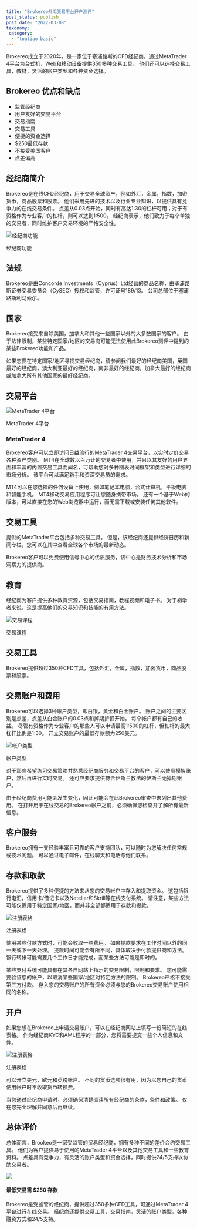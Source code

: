 ```yaml
---
title: "Brokereo外汇交易平台开户测评"
post_status: publish
post_date: "2022-03-08"
taxonomy:
 category: 
  - "toutiao-basic"
---
```


Brokereo成立于2020年，是一家位于塞浦路斯的CFD经纪商，通过MetaTrader 4平台为台式机，Web和移动设备提供350多种交易工具。 他们还可以选择交易工具，教材，灵活的账户类型和各种资金选择。

## Brokereo 优点和缺点
- 监管经纪商
- 用户友好的交易平台
- 交易指南
- 交易工具
- 便捷的资金选择
- $250最低存款
- 不接受美国客户
- 点差偏高


## 经纪商简介

Brokereo是在线CFD经纪商，用于交易全球资产，例如外汇，金属，指数，加密货币，商品股票和股票。 他们采用先进的技术以及行业专业知识，以提供具有竞争力的在线交易条件。 点差从0.03点开始，同时有高达1:30的杠杆可用；对于有资格作为专业客户的杠杆，则可以达到1:500。 经纪商表示，他们致力于每个单独的交易者，同时维护客户交易环境的严格安全性。

![经纪商功能](https://cdn.fendou.la/funstoutiao/2020/12/Brokereo-Review-Broker-Features.png "经纪商功能")

经纪商功能

## 法规

Brokereo是由Concorde Investments（Cyprus）Ltd经营的商品名称，由塞浦路斯证券交易委员会（CySEC）授权和监管，许可证号189/13。 公司总部位于塞浦路斯利马索尔。

## 国家

Brokereo接受来自除美国，加拿大和其他一些国家以外的大多数国家的客户。 由于法律限制，某些特定国家/地区的交易商可能无法使用此Brokereo测评中提到的某些Brokereo功能和产品。

如果您要在特定国家/地区寻找交易经纪商，请参阅我们最好的经纪商美国，英国最好的经纪商，澳大利亚最好的经纪商，南非最好的经纪商，加拿大最好的经纪商或加拿大所有其他国家的最好经纪商。

## 交易平台

![MetaTrader 4平台](https://cdn.fendou.la/funstoutiao/2020/12/Brokereo-Review-MetaTrader-4-Platform.png "MetaTrader 4平台")

MetaTrader 4平台

### MetaTrader 4

Brokereo客户可以立即访问日益流行的MetaTrader 4交易平台，以实时定价交易各种资产类别。 MT4在全球数以百万计的交易者中使用，并且以其友好的用户界面和丰富的内置交易工具而闻名，可帮助您对多种图表时间框架和类型进行详细的市场分析。 该平台可以满足新手和资深交易员的需求。

MT4可以在您选择的任何设备上使用，例如笔记本电脑，台式计算机，平板电脑和智能手机。 MT4移动交易应用程序可让您随身携带市场。 还有一个基于Web的版本，可以直接在您的Web浏览器中运行，而无需下载或安装任何其他软件。

## 交易工具

提供的MetaTrader平台包括多种交易工具。 但是，该经纪商还提供经济日历和新闻专栏，您可以在其中查看全球各个市场的最新动态。

Brokereo客户可以免费使用信号中心的优质服务，该中心是财务技术分析和市场洞察力的提供商。

## 教育

经纪商为客户提供多种教育资源，包括交易指南，教程视频和电子书。 对于初学者来说，这是提高他们的交易知识和技能的有用方法。

![交易课程](https://cdn.fendou.la/funstoutiao/2020/12/Brokereo-Review-Trading-Courses.png "交易课程")

交易课程

## 交易工具

Brokereo提供超过350种CFD工具，包括外汇，金属，指数，加密货币，商品股票和股票。

## 交易账户和费用

Brokereo可以选择3种账户类型，即白银，黄金和白金账户。 账户之间的主要区别是点差，点差从白金账户的0.03点和掉期折扣开始。 每个帐户都有自己的收益。 尽管有资格作为专业客户的那些人可以申请最高1:500的杠杆，但杠杆的最大杠杆比例是1:30。 开立交易账户的最低存款额为250美元。

![帐户类型](https://cdn.fendou.la/funstoutiao/2020/12/Brokereo-Review-Account-Types-1024x714.png "帐户类型")

帐户类型

对于那些希望练习交易策略并熟悉经纪商服务和交易平台的客户，可以使用模拟账户，然后再进行实时交易。 还可应要求提供符合伊斯兰教法的伊斯兰无掉期账户。

由于经纪商费用可能会发生变化，因此可能会在此Brokereo审查中未列出其他费用。 在打开用于在线交易的Brokereo帐户之前，必须确保您检查并了解所有最新信息。

## 客户服务

Brokereo拥有一支经验丰富且可靠的客户支持团队，可以随时为您解决任何常规或技术问题。 可以通过电子邮件，在线聊天和电话与他们联系。

## 存款和取款

Brokereo提供了多种便捷的方法来从您的交易帐户中存入和提取资金。 这包括银行电汇，信用卡/借记卡以及Neteller和Skrill等在线支付系统。 请注意，某些方法可能仅适用于特定国家/地区，而并非全部都适用于存款和提款。

![注册表格](https://cdn.fendou.la/funstoutiao/2020/12/Brokereo-Review-Account-Funding-Options-1024x98.png "注册表格")

注册表格

使用某些付款方式时，可能会收取一些费用。 如果提款要求在工作时间以外的同一天或下一天处理。 提款时间可能会有所不同，具体取决于付款提供商和方法。 银行转帐可能需要几个工作日才能完成，而某些方法可能是即时的。

某些支付系统可能具有在其各自网站上指示的交易限制，限制和要求。 您可能需要验证您的帐户，以取消某些国家/地区对特定方法的限制。 Brokereo严格不接受第三方付款。 存入您的交易账户的所有资金必须与您的Brokereo交易账户使用相同的名称。

## 开户

如果您想在Brokereo上申请交易账户，可以在经纪商网站上填写一份简短的在线表格。 作为经纪商KYC和AML程序的一部分，您将需要提交一些个人信息和文件。

![注册表格](https://cdn.fendou.la/funstoutiao/2020/12/Brokereo-Review-Sign-up-Form.png "注册表格")

注册表格

可以开立美元，欧元和英镑账户。 不同的货币选项很有用，因为以您自己的货币使用帐户时不收取货币转换费。

当您通过经纪商申请时，必须确保清楚阅读所有经纪商的条款，条件和政策。 仅在您完全理解并同意后再继续。

## 总体评价

总体而言，Brookeo是一家受监管的贸易经纪商，拥有多种不同的差价合约交易工具。 他们为客户提供易于使用的MetaTrader 4平台以及其他交易工具和一些教育资料。 点差具有竞争力，有灵活的账户类型和资金选择，同时提供24/5支持以协助交易者。

![](https://cdn.fendou.la/funstoutiao/2020/12/Brokereo-Logo.png)

#### 最低交易需 **$250** 存款

Brokereo是受监管的经纪商，提供超过350多种CFD工具，可通过MetaTrader 4平台进行在线交易。 经纪商还提供交易工具，交易指南，灵活的账户类型，各种融资方式和24/5支持。
